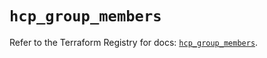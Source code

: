 # `hcp_group_members`

Refer to the Terraform Registry for docs: [`hcp_group_members`](https://registry.terraform.io/providers/hashicorp/hcp/0.90.0/docs/resources/group_members).
